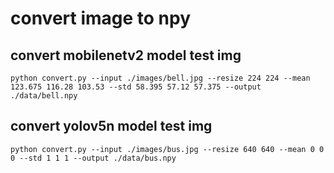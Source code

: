 # convert image to npy

## convert mobilenetv2 model test img
```
python convert.py --input ./images/bell.jpg --resize 224 224 --mean 123.675 116.28 103.53 --std 58.395 57.12 57.375 --output ./data/bell.npy
```

## convert yolov5n model test img
```
python convert.py --input ./images/bus.jpg --resize 640 640 --mean 0 0 0 --std 1 1 1 --output ./data/bus.npy
```

